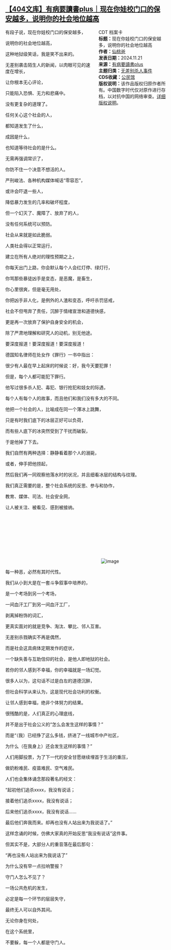 <!--1732252619000-->
[【404文库】有病要讀書plus｜现在你娃校门口的保安越多，说明你的社会地位越高](https://chinadigitaltimes.net/chinese/713364.html)
------

<div style="width:42%;float:right;padding-left:20px;"><div class="su-spoiler su-spoiler-style-fancy su-spoiler-icon-chevron-circle" data-scroll-offset="0" data-anchor-in-url="no"><div class="su-spoiler-title" tabindex="0" role="button"><span class="su-spoiler-icon"></span>CDT 档案卡</div><div class="su-spoiler-content su-u-clearfix su-u-trim"><strong>标题：</strong>现在你娃校门口的保安越多，说明你的社会地位越高<br><strong>作者：</strong><a href="https://chinadigitaltimes.net/space/有病要讀書plus" target="_blank">仙桃爸</a><br><strong>发表日期：</strong>2024.11.21<br><strong>来源：</strong><a href="https://mp.weixin.qq.com/s/QEl56Pz0bWuynL3juSRwTQ" target="_blank">有病要讀書plus</a><br><strong>主题归类：</strong><a href="https://chinadigitaltimes.net/space/无差别杀人事件" target="_blank">无差别杀人事件</a><br><strong>CDS收藏：</strong><a href="https://chinadigitaltimes.net/space/%E5%85%AC%E6%B0%91%E9%A6%86" target="_blank" rel="noopener">公民馆</a><br><strong>版权说明：</strong>该作品版权归原作者所有。中国数字时代仅对原作进行存档，以对抗中国的网络审查。<a href="https://chinadigitaltimes.net/chinese/copyright">详细版权说明</a>。</div></div></div><p>有段子说，现在你娃校门口的保安越多，</p><p>说明你的社会地位越高，</p><p>这种地狱级笑话，我是笑不出来的。</p><p>无差别袭击陌生人的新闻，以肉眼可见的速度在增长，</p><p>让你根本无心评论，</p><p>只能陷入恐惧、无力和悲痛中。</p><p>没有更复杂的道理了。</p><p>任何关心这个社会的人，</p><p>都知道发生了什么，</p><p>成因是什么，</p><p>也知道等待社会的是什么。</p><p>无需再强调常识了，</p><p>你防不住一个决意不想活的人。</p><p>严刑峻法、各种机构媒体喊话“零容忍”，</p><p>或许会吓退一些人，</p><p>降低暴力发生的几率和破坏程度，</p><p>但一个幻灭了、魔障了、放弃了的人，</p><p>没有任何系统可以预防。</p><p>社会从来就是如此脆弱。</p><p>人类社会得以正常运行，</p><p>建立在所有人绝对的理性预期之上，</p><p>你每天出门上路，你会默认每个人会红灯停、绿灯行，</p><p>你骂那些暴徒凶手是变态，是恶魔，是畜生，</p><p>你心里很爽，但是毫无用处，</p><p>你把凶手非人化，是例外的人渣和变态，呼吁杀罚惩戒，</p><p>社会不但甩弃了责任，沉醉于情绪宣泄和道德快感，</p><p>更是再一次放弃了保护自身安全的机会，</p><p>除了严肃地理解和研究人的动机，别无他途。</p><p>要深度报道！要深度报道！要深度报道！</p><p>德国知名律师在处女作《罪行》一书中指出：</p><p>很少有人最在早上起床的时候说：好，我今天要犯罪！</p><p>但是，每个人都可能犯下罪行。</p><p>他写过很多杀人犯、毒犯、银行抢犯和妓女的际遇，</p><p>每个人有每个人的故事，而且他们和我们没有多大的不同。</p><p>他把一个社会的人，比喻成在同一个薄冰上跳舞，</p><p>只是有时我们底下的冰层正好可以负荷，</p><p>而有些人底下的冰突然受到了干扰而破裂，</p><p>于是他掉了下去。</p><p>我们自然有两种选择：静静看着那个人的溺毙，</p><p>或者，伸手把他捞起，</p><p>然后我们再一同观察他落水时的状况，并且细看冰层的结构与纹理。</p><p>我们真正需要的是，整个社会系统的反思、参与和协作，</p><p>教育、媒体、司法、社会安全网，</p><p>让人被关注、被看见、感到被接纳。</p><p><img decoding="async" src="data:image/svg+xml,%3Csvg%20xmlns='http://www.w3.org/2000/svg'%20viewBox='0%200%200%200'%3E%3C/svg%3E" alt="image" data-lazy-src="https://chinadigitaltimes.net/chinese/files/2024/11/post-713364-674013cbae4cc."><noscript><img decoding="async" src="https://chinadigitaltimes.net/chinese/files/2024/11/post-713364-674013cbae4cc." alt="image"></noscript></p><p>每一种恶，必然有其时代性。</p><p>我们从小到大是在一套斗争叙事中培养的，</p><p>是一个考场到另一个考场，</p><p>一间血汗工厂到另一间血汗工厂，</p><p>剥离掉粉饰的词汇，</p><p>更真实面对的就是竞争、淘汰、攀比、邻人互害。</p><p>无差别杀戮确实不再是偶然，</p><p>而是社会这具病体定期发作的症状，</p><p>一个缺失善与互助信仰的社会，是他人即地狱的社会。</p><p>若你的邻人感到不幸福，你的幸福就是一场幻觉。</p><p>很多人以为，这句话不过是白左的道德沉醉，</p><p>但社会科学从来认为，这是现代社会功利的权衡。</p><p>让邻人感到幸福，绝非个体努力的结果。</p><p>很残酷的是，人们真正的心理底线，</p><p>并不是出于社会公义的“怎么会发生这样的事情？”</p><p>而是“（我）已经挣了这么多钱，挤进了一线城市中产社区，</p><p>为什么（在我身上）还会发生这样的事情？”</p><p>人们用脚投票，为了下一代的安全甘愿继续埋首于生活的重压，</p><p>做奶粉难民、疫苗难民、空气难民。</p><p>人们也会集体诵念那段著名的经文：</p><p>“起初他们追杀xxxx，我没有说话；</p><p>接着他们追杀xxxx，我没有说话；</p><p>后来他们追杀xxxx，我没有说话……</p><p>最后他们奔我而来。却再也没有人站出来为我说话了。”</p><p>这样念诵的时候，仿佛大家真的开始反思“我没有说话”这件事。</p><p>但其实不是，大部分人的重音落在最后那句：</p><p>“再也没有人站出来为我说话了”</p><p>为什么没有早一点拉响警报？</p><p>守门人怎么不见了？</p><p>一场公共危机的发生，</p><p>必定是每一个环节的层层失守，</p><p>最终无人可以自外其间。</p><p>无论你身在何处，</p><p>在这个系统里，</p><p>不要躲，每一个人都是守门人。</p><div class="addtoany_share_save_container addtoany_content addtoany_content_bottom"><div class="a2a_kit a2a_kit_size_32 addtoany_list" data-a2a-url="https://chinadigitaltimes.net/chinese/713364.html" data-a2a-title="【404文库】有病要讀書plus｜现在你娃校门口的保安越多，说明你的社会地位越高"><a class="a2a_button_facebook" href="https://www.addtoany.com/add_to/facebook?linkurl=https%3A%2F%2Fchinadigitaltimes.net%2Fchinese%2F713364.html&amp;linkname=%E3%80%90404%E6%96%87%E5%BA%93%E3%80%91%E6%9C%89%E7%97%85%E8%A6%81%E8%AE%80%E6%9B%B8plus%EF%BD%9C%E7%8E%B0%E5%9C%A8%E4%BD%A0%E5%A8%83%E6%A0%A1%E9%97%A8%E5%8F%A3%E7%9A%84%E4%BF%9D%E5%AE%89%E8%B6%8A%E5%A4%9A%EF%BC%8C%E8%AF%B4%E6%98%8E%E4%BD%A0%E7%9A%84%E7%A4%BE%E4%BC%9A%E5%9C%B0%E4%BD%8D%E8%B6%8A%E9%AB%98" title="Facebook" rel="nofollow noopener" target="_blank"></a><a class="a2a_button_twitter" href="https://www.addtoany.com/add_to/twitter?linkurl=https%3A%2F%2Fchinadigitaltimes.net%2Fchinese%2F713364.html&amp;linkname=%E3%80%90404%E6%96%87%E5%BA%93%E3%80%91%E6%9C%89%E7%97%85%E8%A6%81%E8%AE%80%E6%9B%B8plus%EF%BD%9C%E7%8E%B0%E5%9C%A8%E4%BD%A0%E5%A8%83%E6%A0%A1%E9%97%A8%E5%8F%A3%E7%9A%84%E4%BF%9D%E5%AE%89%E8%B6%8A%E5%A4%9A%EF%BC%8C%E8%AF%B4%E6%98%8E%E4%BD%A0%E7%9A%84%E7%A4%BE%E4%BC%9A%E5%9C%B0%E4%BD%8D%E8%B6%8A%E9%AB%98" title="Twitter" rel="nofollow noopener" target="_blank"></a><a class="a2a_button_telegram" href="https://www.addtoany.com/add_to/telegram?linkurl=https%3A%2F%2Fchinadigitaltimes.net%2Fchinese%2F713364.html&amp;linkname=%E3%80%90404%E6%96%87%E5%BA%93%E3%80%91%E6%9C%89%E7%97%85%E8%A6%81%E8%AE%80%E6%9B%B8plus%EF%BD%9C%E7%8E%B0%E5%9C%A8%E4%BD%A0%E5%A8%83%E6%A0%A1%E9%97%A8%E5%8F%A3%E7%9A%84%E4%BF%9D%E5%AE%89%E8%B6%8A%E5%A4%9A%EF%BC%8C%E8%AF%B4%E6%98%8E%E4%BD%A0%E7%9A%84%E7%A4%BE%E4%BC%9A%E5%9C%B0%E4%BD%8D%E8%B6%8A%E9%AB%98" title="Telegram" rel="nofollow noopener" target="_blank"></a><a class="a2a_button_reddit" href="https://www.addtoany.com/add_to/reddit?linkurl=https%3A%2F%2Fchinadigitaltimes.net%2Fchinese%2F713364.html&amp;linkname=%E3%80%90404%E6%96%87%E5%BA%93%E3%80%91%E6%9C%89%E7%97%85%E8%A6%81%E8%AE%80%E6%9B%B8plus%EF%BD%9C%E7%8E%B0%E5%9C%A8%E4%BD%A0%E5%A8%83%E6%A0%A1%E9%97%A8%E5%8F%A3%E7%9A%84%E4%BF%9D%E5%AE%89%E8%B6%8A%E5%A4%9A%EF%BC%8C%E8%AF%B4%E6%98%8E%E4%BD%A0%E7%9A%84%E7%A4%BE%E4%BC%9A%E5%9C%B0%E4%BD%8D%E8%B6%8A%E9%AB%98" title="Reddit" rel="nofollow noopener" target="_blank"></a><a class="a2a_button_whatsapp" href="https://www.addtoany.com/add_to/whatsapp?linkurl=https%3A%2F%2Fchinadigitaltimes.net%2Fchinese%2F713364.html&amp;linkname=%E3%80%90404%E6%96%87%E5%BA%93%E3%80%91%E6%9C%89%E7%97%85%E8%A6%81%E8%AE%80%E6%9B%B8plus%EF%BD%9C%E7%8E%B0%E5%9C%A8%E4%BD%A0%E5%A8%83%E6%A0%A1%E9%97%A8%E5%8F%A3%E7%9A%84%E4%BF%9D%E5%AE%89%E8%B6%8A%E5%A4%9A%EF%BC%8C%E8%AF%B4%E6%98%8E%E4%BD%A0%E7%9A%84%E7%A4%BE%E4%BC%9A%E5%9C%B0%E4%BD%8D%E8%B6%8A%E9%AB%98" title="WhatsApp" rel="nofollow noopener" target="_blank"></a><a class="a2a_button_email" href="https://www.addtoany.com/add_to/email?linkurl=https%3A%2F%2Fchinadigitaltimes.net%2Fchinese%2F713364.html&amp;linkname=%E3%80%90404%E6%96%87%E5%BA%93%E3%80%91%E6%9C%89%E7%97%85%E8%A6%81%E8%AE%80%E6%9B%B8plus%EF%BD%9C%E7%8E%B0%E5%9C%A8%E4%BD%A0%E5%A8%83%E6%A0%A1%E9%97%A8%E5%8F%A3%E7%9A%84%E4%BF%9D%E5%AE%89%E8%B6%8A%E5%A4%9A%EF%BC%8C%E8%AF%B4%E6%98%8E%E4%BD%A0%E7%9A%84%E7%A4%BE%E4%BC%9A%E5%9C%B0%E4%BD%8D%E8%B6%8A%E9%AB%98" title="Email" rel="nofollow noopener" target="_blank"></a><a class="a2a_button_copy_link" href="https://www.addtoany.com/add_to/copy_link?linkurl=https%3A%2F%2Fchinadigitaltimes.net%2Fchinese%2F713364.html&amp;linkname=%E3%80%90404%E6%96%87%E5%BA%93%E3%80%91%E6%9C%89%E7%97%85%E8%A6%81%E8%AE%80%E6%9B%B8plus%EF%BD%9C%E7%8E%B0%E5%9C%A8%E4%BD%A0%E5%A8%83%E6%A0%A1%E9%97%A8%E5%8F%A3%E7%9A%84%E4%BF%9D%E5%AE%89%E8%B6%8A%E5%A4%9A%EF%BC%8C%E8%AF%B4%E6%98%8E%E4%BD%A0%E7%9A%84%E7%A4%BE%E4%BC%9A%E5%9C%B0%E4%BD%8D%E8%B6%8A%E9%AB%98" title="Copy Link" rel="nofollow noopener" target="_blank"></a><a class="a2a_dd addtoany_share_save addtoany_share" href="https://www.addtoany.com/share"></a></div></div>
